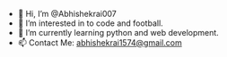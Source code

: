 - 👋 Hi, I’m @Abhishekrai007
- 👀 I’m interested in to code and football.
- 🌱 I’m currently learning python and web development.
- 📫 Contact Me: abhishekrai1574@gmail.com


<!---
Abhishekrai007/Abhishekrai007 is a ✨ special ✨ repository because its `README.md` (this file) appears on your GitHub profile.
You can click the Preview link to take a look at your changes.
--->
